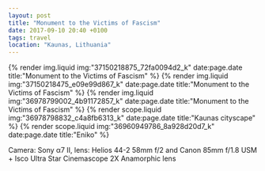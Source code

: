 ```yaml
---
layout: post
title: "Monument to the Victims of Fascism"
date: 2017-09-10 20:40 +0100
tags: travel
location: "Kaunas, Lithuania"
---
```


{% render img.liquid img:"37150218875_72fa0094d2_k" date:page.date title:"Monument to the Victims of Fascism" %}
{% render img.liquid img:"37150218475_e09e99d867_k" date:page.date title:"Monument to the Victims of Fascism" %}
{% render img.liquid img:"36978799002_4b91172857_k" date:page.date title:"Monument to the Victims of Fascism" %}
{% render scope.liquid img:"36978798832_c4a8fb6313_k" date:page.date title:"Kaunas cityscape" %}
{% render scope.liquid img:"36960949786_8a928d20d7_k" date:page.date title:"Eniko" %}

Camera: Sony α7 II, lens: Helios 44-2 58mm f/2 and Canon 85mm f/1.8 USM + Isco Ultra Star Cinemascope 2X Anamorphic lens
